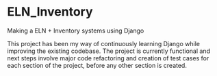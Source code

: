 # ELN_Inventory
Making a ELN + Inventory systems using Django

This project has been my way of continuously learning Django while improving the existing codebase. 
The project is currently functional and next steps involve major code refactoring and creation of test cases for each section of the project, before any other section is created.
